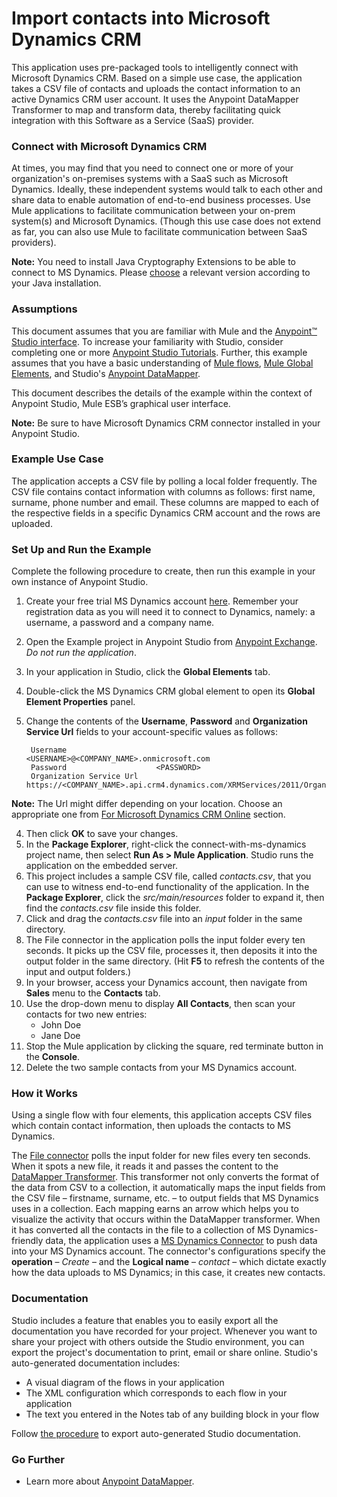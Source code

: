 # Import contacts into Microsoft Dynamics CRM

This application uses pre-packaged tools to intelligently connect with Microsoft Dynamics CRM. Based on a simple use case, the application takes a CSV file of contacts and uploads the contact information to an active Dynamics CRM user account. It uses the Anypoint DataMapper Transformer to map and transform data, thereby facilitating quick integration with this Software as a Service (SaaS) provider.

### Connect with Microsoft Dynamics CRM ###

At times, you may find that you need to connect one or more of your organization's on-premises systems with a SaaS such as Microsoft Dynamics. Ideally, these independent systems would talk to each other and share data to enable automation of end-to-end business processes. Use Mule applications to facilitate communication between your on-prem system(s) and Microsoft Dynamics. (Though this use case does not extend as far, you can also use Mule to facilitate communication between SaaS providers).

**Note:** You need to install Java Cryptography Extensions to be able to connect to MS Dynamics. Please [choose](http://www.oracle.com/technetwork/java/javase/downloads/index.html) a relevant version according to your Java installation.

### Assumptions ###

This document assumes that you are familiar with Mule and the [Anypoint™ Studio interface](http://www.mulesoft.org/documentation/display/current/Anypoint+Studio+Essentials). To increase your familiarity with Studio, consider completing one or more [Anypoint Studio Tutorials](http://www.mulesoft.org/documentation/display/current/Basic+Studio+Tutorial). Further, this example assumes that you have a basic understanding of [Mule flows](http://www.mulesoft.org/documentation/display/current/Mule+Application+Architecture), [Mule Global Elements](http://www.mulesoft.org/documentation/display/current/Global+Elements), and Studio's [Anypoint DataMapper](http://www.mulesoft.org/documentation/display/current/Datamapper+User+Guide+and+Reference). 

This document describes the details of the example within the context of Anypoint Studio, Mule ESB’s graphical user interface.

**Note:** Be sure to have Microsoft Dynamics CRM connector installed in your Anypoint Studio.

### Example Use Case ###

The application accepts a CSV file by polling a local folder frequently. The CSV file contains contact information with columns as follows: first name, surname, phone number and email. These columns are mapped to each of the respective fields in a specific Dynamics CRM account and the rows are uploaded.

### Set Up and Run the Example ###

Complete the following procedure to create, then run this example in your own instance of Anypoint Studio. 

1. Create your free trial MS Dynamics account [here](http://www.microsoft.com/en-us/dynamics/crm-free-trial-overview.aspx). Remember your registration data as you will need it to connect to Dynamics, namely: a username, a password and a company name.
1. Open the Example project in Anypoint Studio from [Anypoint Exchange](http://www.mulesoft.org/documentation/display/current/Anypoint+Exchange). *Do not run the application*.
1. In your application in Studio, click the **Global Elements** tab. 
1. Double-click the MS Dynamics CRM global element to open its **Global Element Properties** panel. 
1. Change the contents of the **Username**, **Password** and **Organization Service Url** fields to your account-specific values as follows:

		Username					<USERNAME>@<COMPANY_NAME>.onmicrosoft.com
		Password					<PASSWORD>
		Organization Service Url	https://<COMPANY_NAME>.api.crm4.dynamics.com/XRMServices/2011/Organization.svc
 
**Note:** The Url might differ depending on your location. Choose an appropriate one from [For Microsoft Dynamics CRM Online](https://msdn.microsoft.com/en-us/library/gg309401.aspx) section.

4. Then click **OK** to save your changes. 
1. In the **Package Explorer**, right-click the connect-with-ms-dynamics project name, then select **Run As > Mule Application**. Studio runs the application on the embedded server.  
1. This project includes a sample CSV file, called *contacts.csv*, that you can use to witness end-to-end functionality of the application. In the **Package Explorer**, click the *src/main/resources* folder to expand it, then find the *contacts.csv* file inside this folder.
1. Click and drag the *contacts.csv* file into an *input* folder in the same directory.
1. The File connector in the application polls the input folder every ten seconds. It picks up the CSV file, processes it, then deposits it into the output folder in the same directory. (Hit **F5** to refresh the contents of the input and output folders.)
1. In your browser, access your Dynamics account, then navigate from **Sales** menu to the **Contacts** tab.
1. Use the drop-down menu to display **All Contacts**, then scan your contacts for two new entries:  
	- John Doe
	- Jane Doe
1. Stop the Mule application by clicking the square, red terminate button in the **Console**.
1. Delete the two sample contacts from your MS Dynamics account.

### How it Works ###

Using a single flow with four elements, this application accepts CSV files which contain contact information, then uploads the contacts to MS Dynamics. 

The [File connector](http://www.mulesoft.org/documentation/display/current/File+Connector) polls the input folder for new files every ten seconds. When it spots a new file, it reads it and passes the content to the [DataMapper Transformer](http://www.mulesoft.org/documentation/display/current/Datamapper+User+Guide+and+Reference). This transformer not only converts the format of the data from CSV to a collection, it automatically maps the input fields from the CSV file – firstname, surname, etc. – to output fields that MS Dynamics uses in a collection. Each mapping earns an arrow which helps you to visualize the activity that occurs within the DataMapper transformer. When it has converted all the contacts in the file to a collection of MS Dynamics-friendly data, the application uses a [MS Dynamics Connector](https://www.mulesoft.com/resources/esb/ms-dynamics-integration) to push data into your MS Dynamics account. The connector's configurations specify the **operation** – *Create* – and the **Logical name** – *contact* – which dictate exactly how the data uploads to MS Dynamics; in this case, it creates new contacts. 

### Documentation ###

Studio includes a feature that enables you to easily export all the documentation you have recorded for your project. Whenever you want to share your project with others outside the Studio environment, you can export the project's documentation to print, email or share online. Studio's auto-generated documentation includes:

- A visual diagram of the flows in your application
- The XML configuration which corresponds to each flow in your application
- The text you entered in the Notes tab of any building block in your flow

Follow [the procedure](http://www.mulesoft.org/documentation/display/current/Importing+and+Exporting+in+Studio#ImportingandExportinginStudio-ExportingStudioDocumentation) to export auto-generated Studio documentation.

### Go Further ###

- Learn more about [Anypoint DataMapper](http://www.mulesoft.org/documentation/display/current/Datamapper+User+Guide+and+Reference).	
